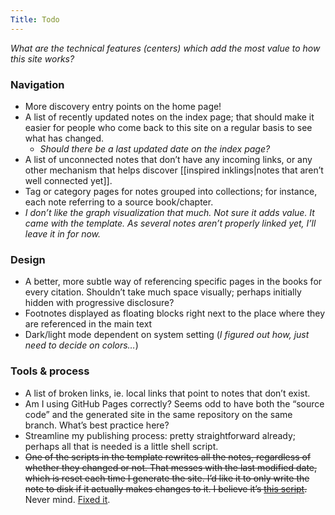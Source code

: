 ```yaml
---
Title: Todo
---
```


*What are the technical features (centers) which add the most value to how this site works?*

### Navigation
* More discovery entry points on the home page!
* A list of recently updated notes on the index page; that should make it easier for people who come back to this site on a regular basis to see what has changed.
	* *Should there be a last updated date on the index page?*
* A list of unconnected notes that don’t have any incoming links, or any other mechanism that helps discover [[inspired inklings|notes that aren’t well connected yet]].
* Tag or category pages for notes grouped into collections; for instance, each note referring to a source book/chapter.
* *I don’t like the graph visualization that much. Not sure it adds value. It came with the template. As several notes aren’t properly linked yet, I’ll leave it in for now.*

### Design
* A better, more subtle way of referencing specific pages in the books for every citation. Shouldn’t take much space visually; perhaps initially hidden with progressive disclosure?
* Footnotes displayed as floating blocks right next to the place where they are referenced in the main text
* Dark/light mode dependent on system setting (*I figured out how, just need to decide on colors…*)

### Tools & process
* A list of broken links, ie. local links that point to notes that don’t exist.
* Am I using GitHub Pages correctly? Seems odd to have both the “source code” and the generated site in the same repository on the same branch. What’s best practice here?
* Streamline my publishing process: pretty straightforward already; perhaps all that is needed is a little shell script.
* ~~One of the scripts in the template rewrites all the notes, regardless of whether they changed or not. That messes with the last modified date, which is reset each time I generate the site. I’d like it to only write the note to disk if it actually makes changes to it. I believe it’s [this script](https://github.com/stefanlesser/nature-of-order/blob/master/_plugins/empty_front_matter_note_injector.rb).~~ Never mind. [Fixed it](https://github.com/stefanlesser/nature-of-order/commit/3dc9915e69c1441837e231315df03f82590493f6).